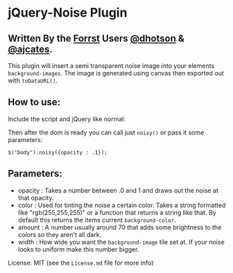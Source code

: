 jQuery-Noise Plugin
===================
Written By the [Forrst](http://forrst.com) Users [@dhotson](http://forrst.com/people/dhotson) & [@ajcates](http://forrest.com/people/ajcates).
----------------------------------------------------------------------------------------------------------------------------------------------

This plugin will insert a semi transparent noise image into your elements `background-images`. The image is generated using canvas then exported out with `toDataURL()`.

How to use:
-----------

Include the script and jQuery like normal:
	<script type="text/javascript" src="http://ajax.googleapis.com/ajax/libs/jquery/1.4.2/jquery.min.js"></script>
	<script type="text/javascript" src="noisy.js"></script>
	
Then after the dom is ready you can call just `noisy()` or pass it some parameters:

	$("body").noisy({opacity : .1});
	
Parameters:
-----------

- opacity
:	Takes a number between .0 and 1 and draws out the noise at that opacity.
- color
:	Used for tinting the noise a certain color. Takes a string formatted like "rgb(255,255,255)" or a function that returns a string like that. By default this returns the items current `background-color`.
- amount
:	A number usually around 70 that adds some brightness to the colors so they aren't all dark.
- width
:	How wide you want the `background-image` tile set at. If your noise looks to uniform make this number bigger.

License: MIT (see the `License.md` file for more info)